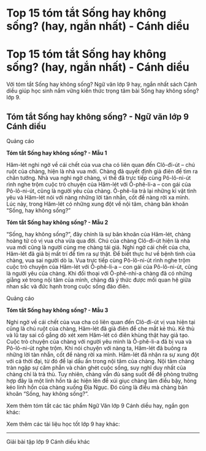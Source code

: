 # Top 15 tóm tắt Sống hay không sống? (hay, ngắn nhất) - Cánh diều

# Top 15 tóm tắt Sống hay không sống? (hay, ngắn nhất) - Cánh diều

Với tóm tắt Sống hay không sống? Ngữ văn lớp 9 hay, ngắn nhất sách Cánh diều giúp học sinh nắm vững kiến thức trọng tâm bài Sống hay không sống? lớp 9.

## Tóm tắt Sống hay không sống? - Ngữ văn lớp 9 Cánh diều

Quảng cáo

**Tóm tắt Sống hay không sống? - Mẫu 1**

Hăm-lét nghi ngờ về cái chết của vua cha có liên quan đến Clô-đi-út – chú ruột của chàng, hiện là nhà vua mới. Chàng đã quyết định giả điên để tìm ra chân tướng. Nhà vua nghi ngờ chàng, vì thế đã trực tiếp cùng Pô-lô-ni-út rình nghe trộm cuộc trò chuyện của Hăm-lét với Ô-phê-li-a – con gái của Pô-lô-ni-út, cũng là người yêu của chàng. Ô-phê-lia trả lại những kỉ vật tình yêu và Hăm-lét nói với nàng những lời tàn nhẫn, cốt để nàng rời xa mình. Lúc này, trong Hăm-lét có những xung đột về nội tâm, chàng băn khoăn “Sống, hay không sống?”

**Tóm tắt Sống hay không sống? - Mẫu 2**

“Sống, hay không sống?”, đây chính là sự băn khoăn của Hăm-lét, chàng hoàng tử có vị vua cha vừa qua đời. Chú của chàng Clô-đi-út hiện là nhà vua mới cũng là người cùng mẹ chàng tái giá. Nghi ngờ cái chết của cha, Hăm-lét đã giả bị mất trí để tìm ra sự thật. Để biết thực hư về bệnh tình của chàng, vua sai người dò la. Vua trực tiếp cùng Pô-lô-ni-út rình nghe trộm cuộc trò chuyện của Hăm-lét với Ô-phê-li-a – con gái của Pô-lô-ni-út, cũng là người yêu của chàng. Khi đối thoại với Ô-phê-nhi-a chàng đã có những giằng xé trong nội tâm của mình, chàng đã ý thức được mối quan hệ giữa nhan sắc và đức hạnh trong cuộc sống đảo điên.

Quảng cáo

**Tóm tắt Sống hay không sống? - Mẫu 3**

Nghi ngờ về cái chết của vua cha có liên quan đến Clô-đi-út vị vua hiện tại cũng là chú ruột của chàng, Hăm-lét đã giả điên để che mắt kẻ thù. Kẻ thù và lũ tay sai cố gắng dò xét xem Hăm-lét có điên khùng thật hay giả tạo. Cuộc trò chuyện của chàng với người yêu mình là Ô-phê-li-a đã bị vua và Pô-lô-ni-út nghe trộm. Khi nói chuyện với nàng ta, Hăm-lét đã buông ra những lời tàn nhẫn, cốt để nàng rời xa mình. Hăm-lét đã nhận ra sự xung đột với cả thời đại, từ đó để lại dấu ấn trong nội tâm của chàng. Nội tâm chàng tràn ngập sự căm phẫn và chán ghét cuộc sống, suy nghĩ duy nhất của chàng chỉ là trả thù. Tuy nhiên, chàng vẫn đủ sáng suốt để đề phòng trường hợp đây là một linh hồn tà ác hiện lên để xúi giục chàng làm điều bậy, hòng kéo linh hồn của chàng xuống Địa Ngục. Đó cũng là điều mà chàng băn khoăn “Sống, hay không sống?”.

Xem thêm tóm tắt các tác phẩm Ngữ Văn lớp 9 Cánh diều hay, ngắn gọn khác:

Xem thêm các tài liệu học tốt lớp 9 hay khác:

* * *

Giải bài tập lớp 9 Cánh diều khác
